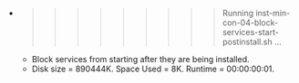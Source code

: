 * >>>>>>>>> Running inst-min-con-04-block-services-start-postinstall.sh ...
  * Block services from starting after they are being installed.
  * Disk size = 890444K. Space Used = 8K. Runtime = 00:00:00:01.
